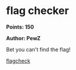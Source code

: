 # flag checker
**Points: 150**

**Author: PewZ**

Bet you can't find the flag!

[flagcheck](flagcheck_a3419e0cdf73504421b4aaf5039865f22bb4436a)
